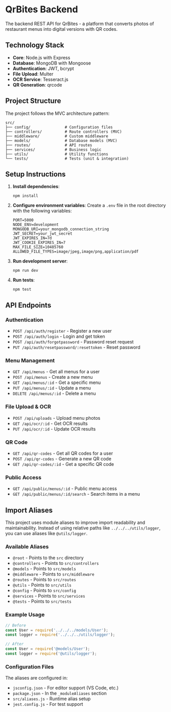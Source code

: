 # QrBites Backend

The backend REST API for QrBites - a platform that converts photos of restaurant menus into digital versions with QR codes.

## Technology Stack

- **Core**: Node.js with Express
- **Database**: MongoDB with Mongoose
- **Authentication**: JWT, bcrypt
- **File Upload**: Multer
- **OCR Service**: Tesseract.js
- **QR Generation**: qrcode

## Project Structure

The project follows the MVC architecture pattern:

```
src/
├── config/               # Configuration files
├── controllers/          # Route controllers (MVC)
├── middleware/           # Custom middleware
├── models/               # Database models (MVC)
├── routes/               # API routes
├── services/             # Business logic
├── utils/                # Utility functions
└── tests/                # Tests (unit & integration)
```

## Setup Instructions

1. **Install dependencies**:
   ```
   npm install
   ```

2. **Configure environment variables**:
   Create a `.env` file in the root directory with the following variables:
   ```
   PORT=5000
   NODE_ENV=development
   MONGODB_URI=your_mongodb_connection_string
   JWT_SECRET=your_jwt_secret
   JWT_EXPIRES_IN=7d
   JWT_COOKIE_EXPIRES_IN=7
   MAX_FILE_SIZE=10485760
   ALLOWED_FILE_TYPES=image/jpeg,image/png,application/pdf
   ```

3. **Run development server**:
   ```
   npm run dev
   ```

4. **Run tests**:
   ```
   npm test
   ```

## API Endpoints

### Authentication
- `POST /api/auth/register` - Register a new user
- `POST /api/auth/login` - Login and get token
- `POST /api/auth/forgotpassword` - Password reset request
- `PUT /api/auth/resetpassword/:resettoken` - Reset password

### Menu Management
- `GET /api/menus` - Get all menus for a user
- `POST /api/menus` - Create a new menu
- `GET /api/menus/:id` - Get a specific menu
- `PUT /api/menus/:id` - Update a menu
- `DELETE /api/menus/:id` - Delete a menu

### File Upload & OCR
- `POST /api/uploads` - Upload menu photos
- `GET /api/ocr/:id` - Get OCR results
- `PUT /api/ocr/:id` - Update OCR results

### QR Code
- `GET /api/qr-codes` - Get all QR codes for a user
- `POST /api/qr-codes` - Generate a new QR code
- `GET /api/qr-codes/:id` - Get a specific QR code

### Public Access
- `GET /api/public/menus/:id` - Public menu access
- `GET /api/public/menus/:id/search` - Search items in a menu

## Import Aliases

This project uses module aliases to improve import readability and maintainability. Instead of using relative paths like `../../../utils/logger`, you can use aliases like `@utils/logger`.

### Available Aliases

- `@root` - Points to the `src` directory
- `@controllers` - Points to `src/controllers`
- `@models` - Points to `src/models`
- `@middleware` - Points to `src/middleware`
- `@routes` - Points to `src/routes`
- `@utils` - Points to `src/utils`
- `@config` - Points to `src/config`
- `@services` - Points to `src/services`
- `@tests` - Points to `src/tests`

### Example Usage

```javascript
// Before
const User = require('../../../models/User');
const logger = require('../../../utils/logger');

// After
const User = require('@models/User');
const logger = require('@utils/logger');
```

### Configuration Files

The aliases are configured in:
- `jsconfig.json` - For editor support (VS Code, etc.)
- `package.json` - In the `_moduleAliases` section
- `src/aliases.js` - Runtime alias setup
- `jest.config.js` - For test support 